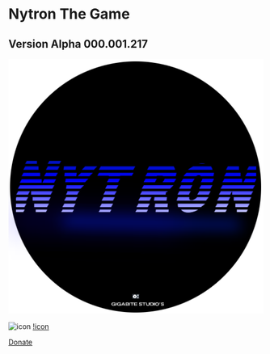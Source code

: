 # Nytron The Game



## Version Alpha 000.001.217
![Logo](https://github.com/OusmBlueNinja/Nytron/blob/main/assets/Nytron.png?raw=true)

![icon](https://img.shields.io/badge/Version-Alpha%20V000.001.216-brightgreen) [!icon](https://img.shields.io/badge/Build-Out%20Of%20Date-orange)
          
[Donate](https://www.paypal.com/donate/?hosted_button_id=BSZ4GPYGCKC28)

